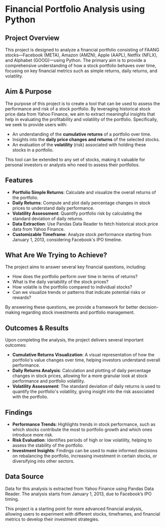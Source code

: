 
# Financial Portfolio Analysis using Python

## Project Overview

This project is designed to analyze a financial portfolio consisting of FAANG stocks—Facebook (META), Amazon (AMZN), Apple (AAPL), Netflix (NFLX), and Alphabet (GOOG)—using Python. The primary aim is to provide a comprehensive understanding of how a stock portfolio behaves over time, focusing on key financial metrics such as simple returns, daily returns, and volatility.

## Aim & Purpose

The purpose of this project is to create a tool that can be used to assess the performance and risk of a stock portfolio. By leveraging historical stock price data from Yahoo Finance, we aim to extract meaningful insights that help in evaluating the profitability and volatility of the portfolio. Specifically, we seek to provide users with:

- An understanding of the **cumulative returns** of a portfolio over time.
- Insights into the **daily price changes and returns** of the selected stocks.
- An evaluation of the **volatility** (risk) associated with holding these stocks in a portfolio.

This tool can be extended to any set of stocks, making it valuable for personal investors or analysts who need to assess their portfolios.

## Features

- **Portfolio Simple Returns**: Calculate and visualize the overall returns of the portfolio.
- **Daily Returns**: Compute and plot daily percentage changes in stock prices to understand daily performance.
- **Volatility Assessment**: Quantify portfolio risk by calculating the standard deviation of daily returns.
- **Data Extraction**: Use Pandas Data Reader to fetch historical stock price data from Yahoo Finance.
- **Customizable Timeframe**: Analyze stock performance starting from January 1, 2013, considering Facebook's IPO timeline.

## What Are We Trying to Achieve?

The project aims to answer several key financial questions, including:
- How does the portfolio perform over time in terms of returns?
- What is the daily variability of the stock prices?
- How volatile is the portfolio compared to individual stocks?
- Can we visualize trends or patterns that indicate potential risks or rewards?

By answering these questions, we provide a framework for better decision-making regarding stock investments and portfolio management.

## Outcomes & Results

Upon completing the analysis, the project delivers several important outcomes:
- **Cumulative Returns Visualization**: A visual representation of how the portfolio's value changes over time, helping investors understand overall performance.
- **Daily Returns Analysis**: Calculation and plotting of daily percentage changes in stock prices, allowing for a more granular look at stock performance and portfolio volatility.
- **Volatility Assessment**: The standard deviation of daily returns is used to quantify the portfolio's volatility, giving insight into the risk associated with the portfolio.

## Findings

- **Performance Trends**: Highlights trends in stock performance, such as which stocks contribute the most to portfolio growth and which ones introduce more risk.
- **Risk Evaluation**: Identifies periods of high or low volatility, helping to assess the stability of the portfolio.
- **Investment Insights**: Findings can be used to make informed decisions on rebalancing the portfolio, increasing investment in certain stocks, or diversifying into other sectors.

## Data Source

Data for this analysis is extracted from Yahoo Finance using Pandas Data Reader. The analysis starts from January 1, 2013, due to Facebook’s IPO timing.

This project is a starting point for more advanced financial analysis, allowing users to experiment with different stocks, timeframes, and financial metrics to develop their investment strategies.



